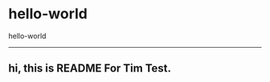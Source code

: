 # hello-world
hello-world

------------------------
hi, this is README For Tim Test.
------------------------

